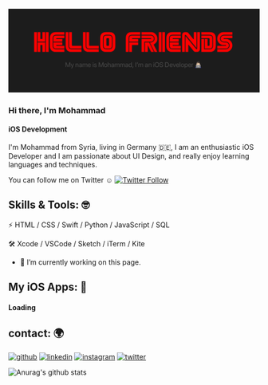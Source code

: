 ![iOS Development](https://github.com/mkhasson97/mkhasson97/blob/main/Twitter%20Header.png)

### Hi there, I'm Mohammad 
#### iOS Development


I'm Mohammad from Syria, living in Germany 🇩🇪, I am an enthusiastic iOS Developer and I am passionate about UI Design, and really enjoy learning languages and techniques.

You can follow me on Twitter ☺️ <a href="https://twitter.com/mkhasson97"><img alt="Twitter Follow" src="https://img.shields.io/twitter/follow/mkhasson97?style=social"> </a>


## Skills & Tools: 🤓
⚡️ HTML / CSS / Swift / Python / JavaScript / SQL

🛠 Xcode / VSCode / Sketch / iTerm / Kite

- 🔭 I’m currently working on this page. 


## My iOS Apps: 📱
#### Loading


## contact: 🌍
[<img src='https://cdn.jsdelivr.net/npm/simple-icons@3.0.1/icons/github.svg' alt='github' height='40'>](https://github.com/mkhasson97) [<img src='https://cdn.jsdelivr.net/npm/simple-icons@3.0.1/icons/linkedin.svg' alt='linkedin' height='40'>](https://www.linkedin.com/in/Mohammad-alhasson/)  [<img src='https://cdn.jsdelivr.net/npm/simple-icons@3.0.1/icons/instagram.svg' alt='instagram' height='40'>](https://www.instagram.com/mohammad_alhasson/)  [<img src='https://cdn.jsdelivr.net/npm/simple-icons@3.0.1/icons/twitter.svg' alt='twitter' height='40'>](https://twitter.com/mkhasson97)  


![Anurag's github stats](https://github-readme-stats.vercel.app/api?username=mkhasson97)
